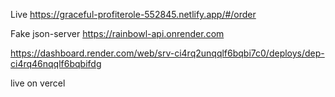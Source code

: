Live https://graceful-profiterole-552845.netlify.app/#/order

Fake json-server https://rainbowl-api.onrender.com

https://dashboard.render.com/web/srv-ci4rq2unqqlf6bqbi7c0/deploys/dep-ci4rq46nqqlf6bqbifdg

live on vercel
